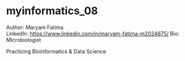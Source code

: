 # myinformatics_08
Author: Maryam Fatima <br>
LinkedIn: https://www.linkedin.com/in/maryam-fatima-m2024875/
Bio: Microbiologist

Practicing Bioinformatics &amp; Data Science
